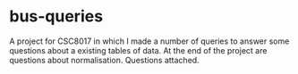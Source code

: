 # bus-queries
A project for CSC8017 in which I made a number of queries to answer some questions about a existing tables of data. At the end of the project are questions about normalisation. Questions attached.
